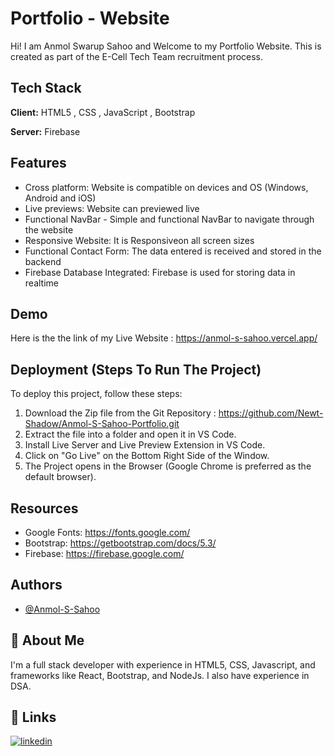 
# Portfolio - Website

Hi! I am Anmol Swarup Sahoo and Welcome to my Portfolio Website. This is created as part of the E-Cell Tech Team recruitment process.


## Tech Stack

**Client:** HTML5 , CSS , JavaScript , Bootstrap

**Server:** Firebase


## Features

- Cross platform: Website is compatible on devices and OS (Windows, Android and iOS)
- Live previews: Website can previewed live 
- Functional NavBar - Simple and functional NavBar to navigate through the website
- Responsive Website: It is Responsiveon all screen sizes 
- Functional Contact Form: The data entered is received and stored in the backend
- Firebase Database Integrated: Firebase is used for storing data in realtime 


## Demo

Here is the the link of my Live Website : https://anmol-s-sahoo.vercel.app/


## Deployment (Steps To Run The Project)

To deploy this project, follow these steps:

1. Download the Zip file from the Git Repository : https://github.com/Newt-Shadow/Anmol-S-Sahoo-Portfolio.git
2. Extract the file into a folder and open it in VS Code.
3. Install Live Server and Live Preview Extension in VS Code.
4. Click on "Go Live" on the Bottom Right Side of the Window.
5. The Project opens in the Browser (Google Chrome is preferred as the default browser).


## Resources
- Google Fonts: https://fonts.google.com/
- Bootstrap: https://getbootstrap.com/docs/5.3/
- Firebase: https://firebase.google.com/
## Authors

- [@Anmol-S-Sahoo](https://github.com/Newt-Shadow)


## 🚀 About Me
I'm a full stack developer with experience in HTML5, CSS, Javascript, and frameworks like React, Bootstrap, and NodeJs. I also have experience in DSA.


## 🔗 Links
[![linkedin](https://img.shields.io/badge/linkedin-0A66C2?style=for-the-badge&logo=linkedin&logoColor=white)](https://www.linkedin.com/in/anmol77/)

